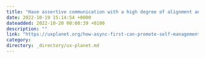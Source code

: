```yaml
---
title: "Have assertive communication with a high degree of alignment and autonomy."
date: 2022-10-19 15:14:54 +0000
dateadded: 2022-10-20 00:00:39 +0100
description: ""
link: "https://uxplanet.org/how-async-first-can-promote-self-management-in-organizations-22e88c416d0f?source=rss----819cc2aaeee0---4"
category:
directory: _directory/ux-planet.md
---
```

